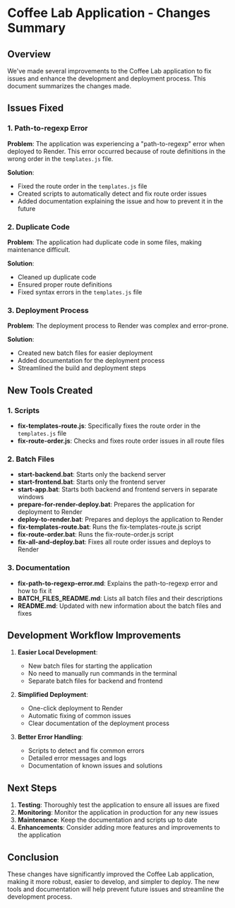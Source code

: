 # Coffee Lab Application - Changes Summary

## Overview

We've made several improvements to the Coffee Lab application to fix issues and enhance the development and deployment process. This document summarizes the changes made.

## Issues Fixed

### 1. Path-to-regexp Error

**Problem**: The application was experiencing a "path-to-regexp" error when deployed to Render. This error occurred because of route definitions in the wrong order in the `templates.js` file.

**Solution**: 
- Fixed the route order in the `templates.js` file
- Created scripts to automatically detect and fix route order issues
- Added documentation explaining the issue and how to prevent it in the future

### 2. Duplicate Code

**Problem**: The application had duplicate code in some files, making maintenance difficult.

**Solution**:
- Cleaned up duplicate code
- Ensured proper route definitions
- Fixed syntax errors in the `templates.js` file

### 3. Deployment Process

**Problem**: The deployment process to Render was complex and error-prone.

**Solution**:
- Created new batch files for easier deployment
- Added documentation for the deployment process
- Streamlined the build and deployment steps

## New Tools Created

### 1. Scripts

- **fix-templates-route.js**: Specifically fixes the route order in the `templates.js` file
- **fix-route-order.js**: Checks and fixes route order issues in all route files

### 2. Batch Files

- **start-backend.bat**: Starts only the backend server
- **start-frontend.bat**: Starts only the frontend server
- **start-app.bat**: Starts both backend and frontend servers in separate windows
- **prepare-for-render-deploy.bat**: Prepares the application for deployment to Render
- **deploy-to-render.bat**: Prepares and deploys the application to Render
- **fix-templates-route.bat**: Runs the fix-templates-route.js script
- **fix-route-order.bat**: Runs the fix-route-order.js script
- **fix-all-and-deploy.bat**: Fixes all route order issues and deploys to Render

### 3. Documentation

- **fix-path-to-regexp-error.md**: Explains the path-to-regexp error and how to fix it
- **BATCH_FILES_README.md**: Lists all batch files and their descriptions
- **README.md**: Updated with new information about the batch files and fixes

## Development Workflow Improvements

1. **Easier Local Development**:
   - New batch files for starting the application
   - No need to manually run commands in the terminal
   - Separate batch files for backend and frontend

2. **Simplified Deployment**:
   - One-click deployment to Render
   - Automatic fixing of common issues
   - Clear documentation of the deployment process

3. **Better Error Handling**:
   - Scripts to detect and fix common errors
   - Detailed error messages and logs
   - Documentation of known issues and solutions

## Next Steps

1. **Testing**: Thoroughly test the application to ensure all issues are fixed
2. **Monitoring**: Monitor the application in production for any new issues
3. **Maintenance**: Keep the documentation and scripts up to date
4. **Enhancements**: Consider adding more features and improvements to the application

## Conclusion

These changes have significantly improved the Coffee Lab application, making it more robust, easier to develop, and simpler to deploy. The new tools and documentation will help prevent future issues and streamline the development process.
